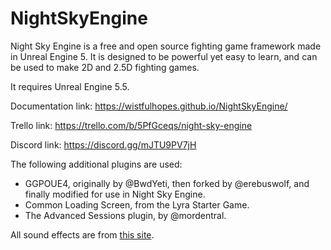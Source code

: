 # NightSkyEngine

Night Sky Engine is a free and open source fighting game framework made in Unreal Engine 5. It is designed to be powerful yet easy to learn, and can be used to make 2D and 2.5D fighting games.

It requires Unreal Engine 5.5. 

Documentation link: https://wistfulhopes.github.io/NightSkyEngine/

Trello link: https://trello.com/b/5PfGceqs/night-sky-engine

Discord link: https://discord.gg/mJTU9PV7jH

The following additional plugins are used:

- GGPOUE4, originally by @BwdYeti, then forked by @erebuswolf, and finally modified for use in Night Sky Engine.
- Common Loading Screen, from the Lyra Starter Game.
- The Advanced Sessions plugin, by @mordentral.

All sound effects are from [this site](http://osabisi.sakura.ne.jp/m2/).
